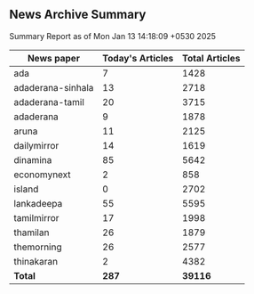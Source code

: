 <!-- @format -->
## News Archive Summary

Summary Report as of Mon Jan 13 14:18:09 +0530 2025

| News paper         | Today's Articles | Total Articles |
|--------------------|------------------|----------------|
| ada               | 7          | 1428        |
| adaderana-sinhala               | 13          | 2718        |
| adaderana-tamil               | 20          | 3715        |
| adaderana               | 9          | 1878        |
| aruna               | 11          | 2125        |
| dailymirror               | 14          | 1619        |
| dinamina               | 85          | 5642        |
| economynext               | 2          | 858        |
| island               | 0          | 2702        |
| lankadeepa               | 55          | 5595        |
| tamilmirror               | 17          | 1998        |
| thamilan               | 26          | 1879        |
| themorning               | 26          | 2577        |
| thinakaran               | 2          | 4382        |
| **Total**          | **287**      | **39116** |

